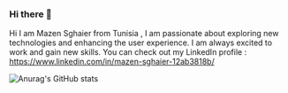 ### Hi there 👋

Hi I am Mazen Sghaier from Tunisia , I am passionate about exploring new technologies and enhancing the user experience. I am always excited to work and gain new skills.
You can check out my LinkedIn profile : https://www.linkedin.com/in/mazen-sghaier-12ab3818b/

![Anurag's GitHub stats](https://github-readme-stats.vercel.app/api?username=MazenSghaier&show_icons=true&theme=transparent)

